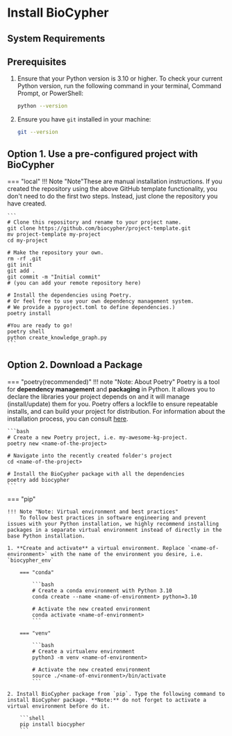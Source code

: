 # Install BioCypher

## System Requirements
[//]: # (TODO yaxi: Complete this section, add a table with Operative Systems tested, Python versions)



## Prerequisites
1. Ensure that your Python version is 3.10 or higher. To check your current Python version, run the following command in
your terminal, Command Prompt, or PowerShell:
   ```bash
   python --version
   ```
2. Ensure you have `git` installed in your machine:
   ```bash
   git --version
   ```   

## Option 1. Use a pre-configured project with BioCypher

[//]: # (TODO yaxi: add a summary of the instructions given here https://github.com/biocypher/project-template)

=== "local"
   !!! Note "Note"These are manual installation instructions. If you created the repository using the above GitHub template 
       functionality, you don't need to do the first two steps. Instead, just clone the repository you have created.


    ```
    # Clone this repository and rename to your project name.
    git clone https://github.com/biocypher/project-template.git
    mv project-template my-project
    cd my-project
   
    # Make the repository your own.
    rm -rf .git
    git init
    git add .
    git commit -m "Initial commit"
    # (you can add your remote repository here)
 
    # Install the dependencies using Poetry. 
    # Or feel free to use your own dependency management system. 
    # We provide a pyproject.toml to define dependencies.)
    poetry install
    
    #You are ready to go!
    poetry shell
    python create_knowledge_graph.py
    ```

## Option 2. Download a Package

=== "poetry(recommended)"
    !!! note "Note: About Poetry"
        Poetry is a tool for **dependency management** and **packaging** in Python. It allows you to declare the 
        libraries your project depends on and it will manage (install/update) them for you. Poetry offers a lockfile to 
        ensure repeatable installs, and can build your project for distribution. For information about the installation 
        process, you can consult [here](https://python-poetry.org/docs/#installation).

    ```bash
    # Create a new Poetry project, i.e. my-awesome-kg-project.
    poetry new <name-of-the-project>

    # Navigate into the recently created folder's project
    cd <name-of-the-project>
    
    # Install the BioCypher package with all the dependencies
    poetry add biocypher
    ```

=== "pip"

    !!! Note "Note: Virtual environment and best practices"
        To follow best practices in software engineering and prevent issues with your Python installation, we highly recommend installing packages in a separate virtual environment instead of directly in the base Python installation.

    1. **Create and activate** a virtual environment. Replace `<name-of-environment>` with the name of the environment you desire, i.e. `biocypher_env`    
        
        === "conda"

            ```bash
            # Create a conda environment with Python 3.10
            conda create --name <name-of-environment> python=3.10

            # Activate the new created environment
            conda activate <name-of-environment>
            ```
        
        === "venv"

            ```bash
            # Create a virtualenv environment
            python3 -m venv <name-of-environment>

            # Activate the new created environment
            source ./<name-of-environment>/bin/activate
            ```
     
    2. Install BioCypher package from `pip`. Type the following command to install BioCypher package. **Note:** do not forget to activate a virtual environment before do it.
   
        ```shell
        pip install biocypher        
        ```





